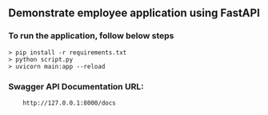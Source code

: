 ## Demonstrate employee application using FastAPI

### To run the application, follow below steps

```
> pip install -r requirements.txt
> python script.py
> uvicorn main:app --reload
```

### Swagger API Documentation URL:

```
    http://127.0.0.1:8000/docs
```
